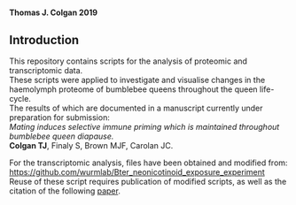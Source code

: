 #### Thomas J. Colgan 2019

## Introduction  
This repository contains scripts for the analysis of proteomic and transcriptomic data.  
These scripts were applied to investigate and visualise changes in the haemolymph proteome of bumblebee queens throughout the queen life-cycle.  
The results of which are documented in a manuscript currently under preparation for submission:  
<i>Mating induces selective immune priming which is maintained throughout bumblebee queen diapause.</i>     
<b>Colgan TJ</b>, Finaly S, Brown MJF, Carolan JC.  

For the transcriptomic analysis, files have been obtained and modified from:  
https://github.com/wurmlab/Bter_neonicotinoid_exposure_experiment  
Reuse of these script requires publication of modified scripts, as well as the citation of the following [paper](https://onlinelibrary.wiley.com/doi/10.1111/mec.15047).  
